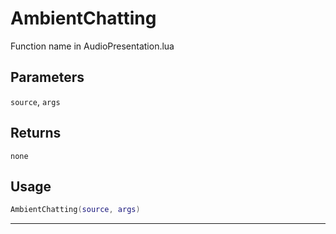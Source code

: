 # AmbientChatting
Function name in AudioPresentation.lua
## Parameters
`source`, `args`
## Returns
`none`
## Usage
```lua
AmbientChatting(source, args)
```
---
